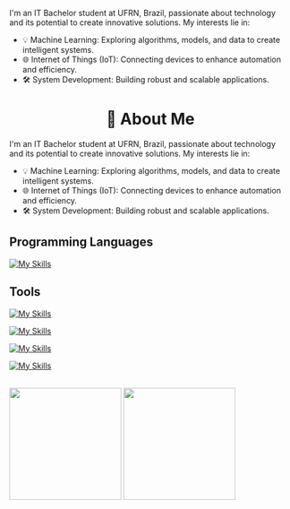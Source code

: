 
I'm an IT Bachelor student at UFRN, Brazil, passionate about technology and its potential to create innovative solutions. My interests lie in:

- 💡 Machine Learning: Exploring algorithms, models, and data to create intelligent systems.
- 🌐 Internet of Things (IoT): Connecting devices to enhance automation and efficiency.
- 🛠️ System Development: Building robust and scalable applications.

<h1 align="center">
👋 About Me
</h1>

I'm an IT Bachelor student at UFRN, Brazil, passionate about technology and its potential to create innovative solutions. My interests lie in:

- 💡 Machine Learning: Exploring algorithms, models, and data to create intelligent systems.
- 🌐 Internet of Things (IoT): Connecting devices to enhance automation and efficiency.
- 🛠️ System Development: Building robust and scalable applications.

## Programming Languages
[![My Skills](https://skillicons.dev/icons?i=py,ts,js,java)]()

## Tools
[![My Skills](https://skillicons.dev/icons?i=git,docker)]()

[![My Skills](https://skillicons.dev/icons?i=spring,django,nodejs)]()

[![My Skills](https://skillicons.dev/icons?i=mysql,mongo)]()

[![My Skills](https://skillicons.dev/icons?i=react)]()

<br />

<div> 
  <img height="200px" src="https://github-readme-stats.vercel.app/api/top-langs/?username=danieln0bre&langs_count=10&hide=vue,html,css&layout=compact&show_icons=true&theme=github_dark">
  <img height="200px" src="https://github-readme-stats.vercel.app/api?username=danieln0bre&show_icons=true&theme=github_dark">
</div>
